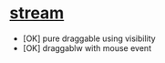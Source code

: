 # [stream](https://github.com/jlongyam/stream)

- [OK] pure draggable using visibility
- [OK] draggablw with mouse event